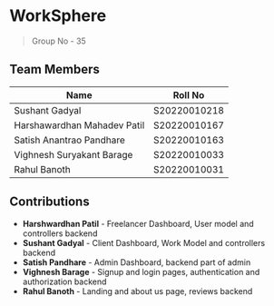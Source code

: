 # WorkSphere

> Group No - 35

## Team Members

| Name                        | Roll No      |
| --------------------------- | ------------ |
| Sushant Gadyal              | S20220010218 |
| Harshawardhan Mahadev Patil | S20220010167 |
| Satish Anantrao Pandhare    | S20220010163 |
| Vighnesh Suryakant Barage   | S20220010033 |
| Rahul Banoth                | S20220010031 |


## Contributions

- **Harshwardhan Patil** - Freelancer Dashboard, User model and controllers backend
- **Sushant Gadyal** - Client Dashboard, Work Model and controllers backend
- **Satish Pandhare** - Admin Dashboard, backend part of admin
- **Vighnesh Barage** - Signup and login pages, authentication and authorization backend
- **Rahul Banoth** - Landing and about us page, reviews backend
